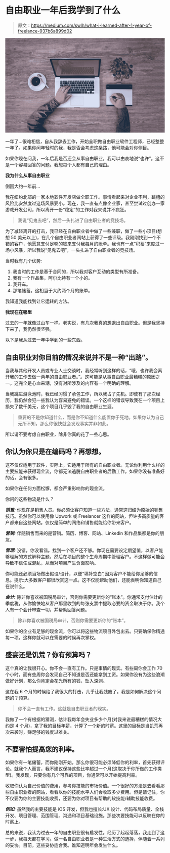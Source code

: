 # 自由职业一年后我学到了什么

> 原文：<https://medium.com/swlh/what-i-learned-after-1-year-of-freelance-937b6a899d02>

![](img/3bd5d42dae6122ec2e07efa168b56948.png)

一年了…很难相信，自从我辞去工作，开始全职做自由职业软件工程师，已经整整一年了。如果你问年轻时的我，我是否会考虑这条路，他可能会对你侧目。

如果你现在问我，一年后我是否还会从事自由职业，我可以由衷地说“也许”。这不是一个容易回答的问题。我想每个人都有自己的理由。

**我为什么从事自由职业**

倒回大约一年前…

我在纽约北部的一家本地软件开发店做全职工作。事情看起来对企业不利，跳槽的风险比安然度过这场风暴要小。现在，我一直有点像企业家，甚至尝试过创办一家游戏开发公司，所以离开一份“稳定”的工作对我来说并不疯狂。

> 我说“见鬼去吧”，然后一头扎进了自由职业者的竞技场。

为了减轻离开的打击，我已经在自由职业者中做了一些兼职，做了一些小项目(想想 50 美元以上)，在几个自由职业者网站上获得了一些评级。我刚刚找到一个不错的客户，他愿意支付足够的钱来支付我每月的账单。我也有一点“积蓄”来度过一场小风暴，所以我说“见鬼去吧”，一头扎进了自由职业者的竞技场。

当时我有几个优势:

1.  我当时的工作是基于合同的，所以我对客户互动的类型有所准备。
2.  我有一个作品集，阿尔比特有一个小的。
3.  我开车。
4.  那笔储蓄。这相当于大约两个月的账单。

我知道我能找到让它运转的方法。

**我现在在哪里**

过去的一年就像过山车一样。老实说，有几次我真的想退出自由职业。但是我坚持下来了，我仍然很坚强。

以下是我从过去一年中学到的一些东西。

## 自由职业对你目前的情况来说并不是一种“出路”。

当我与其他开发人员或专业人士交谈时，我经常听到这样的话，“哦，也许我会离开我的工作去做一两年的自由职业者。”。这可能是从事自由职业最糟糕的原因之一。这完全是心血来潮，没有对所涉及的内容有一个明确的理解。

当我跳进游泳池时，我已经习惯了承包工作，所以我占了先机。即使有了那次经历，我仍然会犯一些我认为容易避免的错误。一个这样的错误导致我在一个项目上损失了数千美元，这个项目几乎毁了我的自由职业生涯。

> 重要的不是你知道什么，而是你不知道什么能置你于死地。如果你认为自己无所不知，那么你很快就会发现事实并非如此。

所以请不要考虑自由职业，除非你真的花了一些心思。

## 你认为你只是在编码吗？再想想。

这不仅仅适用于软件，实际上，它适用于所有的自由职业者。无论你利用什么样的主要技能来获得现金流，你都无法逃脱自由职业者的后勤工作。如果你没有准备好的话，会有很多。

如果你在任何方面松懈，都会严重影响你的现金流。

你问的这些物流是什么？

***销售:*** 你现在是销售人员。你必须让客户知道一些方法，通常这归结为原始的销售技巧。虽然你可以使用像 Upwork 或 Freelancer 这样的网站，但许多高质量的客户都来自这些网站。仅仅是简单的网络和销售就能给你带来客户。

***营销:*** 伴随销售而来的是营销。简历、博客、网站、Linkedin 和作品集都是你的朋友。

***管理:*** 没错，你没看错。找到一个客户还不够。你现在需要设定期望值，以客户能够理解的方式解释主题，然后在项目的整个生命周期中管理客户。不这样做可能会导致不信任或混乱，从而对项目产生负面影响。

你可能还必须当场做出假设/设计，以便“填补空白”,因为客户不能给你足够的信息。提示:大多数客户都很欣赏这一点。这不仅能帮助他们，还能表明你知道自己在说什么。

***会计:*** 除非你喜欢被国税局审计，否则你需要更新你的“账本”。你通常支付估计的季度税，从你愉快地从客户那里收到的每张支票中提取必要的资金取决于你。我个人有一个会计审查一切，并帮助回答问题。

> 除非你喜欢被国税局审计，否则你需要更新你的“账本”。

如果你的企业有足够的现金流，你可以将这些物流项目外包出去。只要确保你精通每一项，这样你就可以在需要的时候再次掌权。

## 盛宴还是饥荒？你有预算吗？

这个真的让我很开心。你不会一直有工作。只是事情的现实。有些周你会工作 70 个小时，而有些周你会发现自己不知道是否还能拿到工资。如果你没有为这些浪潮做好计划，那么你肯定会花光所有的钱，坠入深渊。

这在我 6 个月的时候给了我很大的打击，几乎让我残废了。我是如何解决这个问题的？预算。

> 你不会一直有工作。这就是自由职业者的现实。

我做了一个有根据的猜测，估计我每年会失业多少个月(对我来说最糟糕的情况大约是 4 个月)，拿了我的目标年薪，计算了一个新的时薪。这里的目标是当饥荒再次来袭时，赚足够的钱度过难关。

## 不要害怕提高您的利率。

如果你有一笔储蓄，而你刚刚开始，那么你很可能必须降低你的利率，首先获得评论。就我个人而言，我不建议保持这些比率超过一个月(这取决于你所做的工作类型)。我发现，只要你有几个可靠的项目，你通常可以开始提高利率。

收取你认为自己价值的费用，参考你技能的市场价值。一个很好的方法是去看看那些自由职业者的网站，看看以你的技能水平人们会收取多少费用。但是请记住，你不仅要为你的主要技能收费，还要为你对项目有帮助的软技能/辅助技能收费。

***例如:*** 虽然我的主要技能是 iOS 开发，但我也擅长:UX 设计、代码布局质量、全栈开发、项目管理、范围管理、沟通和项目基础设施。那些次要技能可以反映在你的时薪上。

总的来说，我认为过去一年的自由职业很有启发性。经历了起起落落，我走到了这一步，我每天都在学习。做一名自由职业者是一种生活方式的选择，伴随着一系列的妥协。目前，这些妥协适合我。谁知道明年会发生什么。